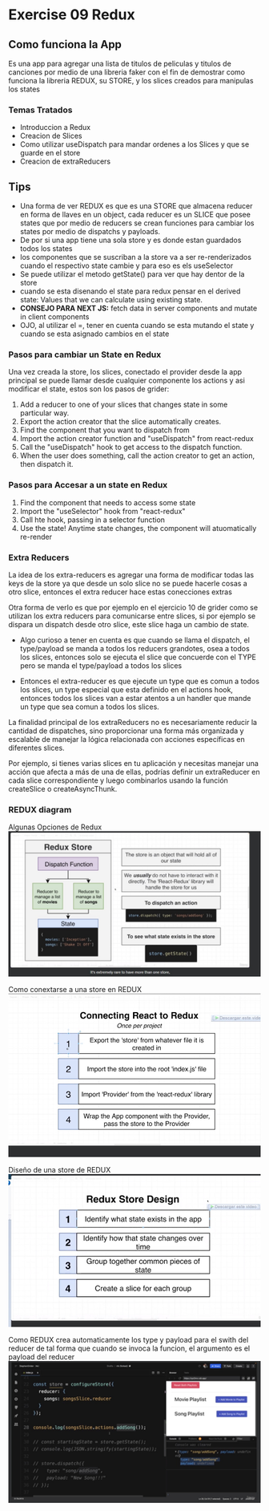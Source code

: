 # Exercise 09 Redux

## Como funciona la App

Es una app para agregar una lista de titulos de peliculas y titulos de canciones por medio de una libreria faker con el fin de demostrar como funciona la libreria REDUX, su STORE, y los slices creados para manipulas los states

### Temas Tratados

- Introduccion a Redux
- Creacion de Slices
- Como utilizar useDispatch para mandar ordenes a los Slices y que se guarde en el store
- Creacion de extraReducers

## Tips

- Una forma de ver REDUX es que es una STORE que almacena reducer en forma de llaves en un object, cada reducer es un SLICE que posee states que por medio de reducers se crean funciones para cambiar los states por medio de dispatchs y payloads.
- De por si una app tiene una sola store y es donde estan guardados todos los states
- los componentes que se suscriban a la store va a ser re-renderizados cuando el respectivo state cambie y para eso es els useSelector
- Se puede utilizar el metodo getState() para ver que hay dentor de la store
- cuando se esta disenando el state para redux pensar en el derived state: Values that we can calculate using existing state.
- **CONSEJO PARA NEXT JS:** fetch data in server components and mutate in client components
- OJO, al utilizar el =, tener en cuenta cuando se esta mutando el state y cuando se esta asignado cambios en el state

### Pasos para cambiar un State en Redux

Una vez creada la store, los slices, conectado el provider desde la app principal se puede llamar desde cualquier componente los actions y asi modificar el state, estos son los pasos de grider:

1. Add a reducer to one of your slices that changes state in some particular way.
2. Export the action creator that the slice automatically creates.
3. Find the component that you want to dispatch from
4. Import the action creator function and "useDispatch" from react-redux
5. Call the "useDispatch" hook to get access to the dispatch function.
6. When the user does something, call the action creator to get an action, then dispatch it.

### Pasos para Accesar a un state en Redux

1. Find the component that needs to access some state
2. Import the "useSelector" hook from "react-redux"
3. Call hte hook, passing in a selector function
4. Use the state! Anytime state changes, the component will atuomatically re-render

### Extra Reducers

La idea de los extra-reducers es agregar una forma de modificar todas las keys de la store ya que desde
un solo slice no se puede hacerle cosas a otro slice, entonces el extra reducer hace estas conecciones extras

Otra forma de verlo es que por ejemplo en el ejercicio 10 de grider como se utilizan los extra reducers para comunicarse entre slices, si por ejemplo se dispara un dispatch desde otro slice, este slice haga un cambio
de state.

- Algo curioso a tener en cuenta es que cuando se llama el dispatch, el type/payload se manda a todos los reducers grandotes, osea a todos los slices, entonces solo se ejecuta el slice que concuerde con el TYPE pero se manda el type/payload a todos los slices

- Entonces el extra-reducer es que ejecute un type que es comun a todos los slices, un type especial que esta definido en el actions hook, entonces todos los slices van a estar atentos a un handler que mande un type que sea comun a todos los slices.

La finalidad principal de los extraReducers no es necesariamente reducir la cantidad de dispatches, sino proporcionar una forma más organizada y escalable de manejar la lógica relacionada con acciones específicas en diferentes slices.

Por ejemplo, si tienes varias slices en tu aplicación y necesitas manejar una acción que afecta a más de una de ellas, podrías definir un extraReducer en cada slice correspondiente y luego combinarlos usando la función createSlice o createAsyncThunk.

### REDUX diagram

Algunas Opciones de Redux
![Algunas Opciones](../gridder%20diapositivas/054%20more%20about%20redux.jpg)

Como conextarse a una store en REDUX
![Conectarse a Store](../gridder%20diapositivas/055%20Connecting%20React%20to%20redux.jpg)

Diseño de una store de REDUX
![Diseño Redux](../gridder%20diapositivas/056%20Redux%20store%20design.jpg)

Como REDUX crea automaticamente los type y payload para el swith del reducer de tal forma que cuando se invoca la
funcion, el argumento es el payload del reducer
![REDUX actions](../gridder%20diapositivas/057%20How%20actions%20work%20automatically.jpg)
